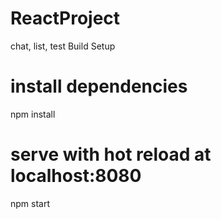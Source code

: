 # ReactProject
chat, list, test
Build Setup
# install dependencies
npm install

# serve with hot reload at localhost:8080
npm start
